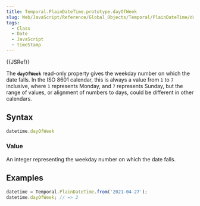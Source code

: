 ```yaml
---
title: Temporal.PlainDateTime.prototype.dayOfWeek
slug: Web/JavaScript/Reference/Global_Objects/Temporal/PlainDateTime/dayOfWeek
tags:
  - Class
  - Date
  - JavaScript
  - timeStamp
---
```

{{JSRef}}

<p class="summary"><span class="seoSummary">The <strong><code>dayOfWeek</code></strong> read-only property gives the weekday number on which the date falls.</span> In the ISO 8601 calendar, this is always a value from <code>1</code> to <code>7</code> inclusive, where <code>1</code> represents Monday, and <code>7</code> represents Sunday, but the range of values, or alignment of numbers to days, could be different in other calendars.</p>

## Syntax

```js
datetime.dayOfWeek
```

### Value

An integer representing the weekday number on which the date falls.

## Examples

```js
datetime = Temporal.PlainDateTime.from('2021-04-27');
datetime.dayOfWeek; // => 2
```
